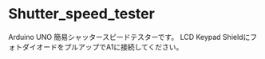 # Shutter_speed_tester
Arduino UNO 簡易シャッタースピードテスターです。
LCD Keypad ShieldにフォトダイオードをプルアップでA1に接続してください。
